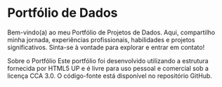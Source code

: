 ﻿# Portfólio de Dados
Bem-vindo(a) ao meu Portfólio de Projetos de Dados. Aqui, compartilho minha jornada, experiências profissionais, habilidades e projetos significativos. Sinta-se à vontade para explorar e entrar em contato!

Sobre o Portfólio
Este portfólio foi desenvolvido utilizando a estrutura fornecida por HTML5 UP e é livre para uso pessoal e comercial sob a licença CCA 3.0. O código-fonte está disponível no repositório GitHub.
